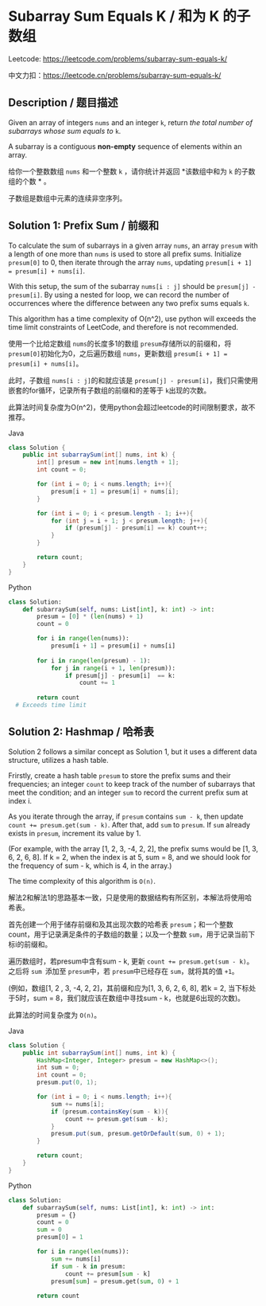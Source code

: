 # Subarray Sum Equals K / 和为 K 的子数组

Leetcode: https://leetcode.com/problems/subarray-sum-equals-k/

中文力扣：https://leetcode.cn/problems/subarray-sum-equals-k/

## Description / 题目描述

Given an array of integers `nums` and an integer `k`, return *the total number of subarrays whose sum equals to* `k`.

A subarray is a contiguous **non-empty** sequence of elements within an array.

给你一个整数数组 `nums` 和一个整数 `k` ，请你统计并返回  *该数组中和为 `k` 的子数组的个数 * 。

子数组是数组中元素的连续非空序列。

## Solution 1: Prefix Sum / 前缀和

To calculate the sum of subarrays in a given array `nums`, an array `presum` with a length of one more than `nums` is used to store all prefix sums. Initialize `presum[0]` to 0, then iterate through the array `nums`, updating `presum[i + 1] = presum[i] + nums[i]`.

With this setup, the sum of the subarray `nums[i : j]` should be `presum[j] - presum[i]`. By using a nested for loop, we can record the number of occurrences where the difference between any two prefix sums equals `k`.

This algorithm has a time complexity of O(n^2), use python will exceeds the time limit constraints of LeetCode, and therefore is not recommended.

使用一个比给定数组 `nums`的长度多1的数组 `presum`存储所以的前缀和，将 `presum[0]`初始化为0，之后遍历数组 `nums`，更新数组 `presum[i + 1] = presum[i] + nums[i]`。

此时，子数组 `nums[i : j]`的和就应该是 `presum[j] - presum[i]`，我们只需使用嵌套的for循环，记录所有子数组的前缀和的差等于 `k`出现的次数。

此算法时间复杂度为O(n^2)，使用python会超过leetcode的时间限制要求，故不推荐。

Java

```java
class Solution {
    public int subarraySum(int[] nums, int k) {
        int[] presum = new int[nums.length + 1];
        int count = 0;

        for (int i = 0; i < nums.length; i++){
            presum[i + 1] = presum[i] + nums[i];
        }

        for (int i = 0; i < presum.length - 1; i++){
            for (int j = i + 1; j < presum.length; j++){
                if (presum[j] - presum[i] == k) count++;
            }
        }

        return count;
    }
}

```

Python

```python
class Solution:
    def subarraySum(self, nums: List[int], k: int) -> int:
        presum = [0] * (len(nums) + 1)
        count = 0

        for i in range(len(nums)):
            presum[i + 1] = presum[i] + nums[i]
  
        for i in range(len(presum) - 1):
            for j in range(i + 1, len(presum)):
                if presum[j] - presum[i]  == k:
                    count += 1
  
        return count
  # Exceeds time limit
```

## Solution 2: Hashmap / 哈希表

Solution 2 follows a similar concept as Solution 1, but it uses a different data structure, utilizes a hash table.

Frirstly, create a hash table `presum` to store the prefix sums and their frequencies; an integer `count` to keep track of the number of subarrays that meet the condition; and an integer `sum` to record the current prefix sum at index i.

As you iterate through the array, if `presum` contains `sum - k`, then update `count += presum.get(sum - k)`. After that, add `sum` to `presum`. If `sum` already exists in `presum`, increment its value by 1.

(For example, with the array [1, 2, 3, -4, 2, 2], the prefix sums would be [1, 3, 6, 2, 6, 8]. If k = 2, when the index is at 5, sum = 8, and we should look for the frequency of sum - k, which is 4, in the array.)

The time complexity of this algorithm is `O(n)`.

解法2和解法1的思路基本一致，只是使用的数据结构有所区别，本解法将使用哈希表。

首先创建一个用于储存前缀和及其出现次数的哈希表 `presum`；和一个整数count，用于记录满足条件的子数组的数量；以及一个整数 `sum`，用于记录当前下标i的前缀和。

遍历数组时，若presum中含有sum - k, 更新 `count += presum.get(sum - k)`。之后将 `sum `添加至 `presum`中，若 `presum`中已经存在 `sum`，就将其的值 `+1`。

(例如，数组[1, 2 , 3, -4, 2, 2]，其前缀和应为[1, 3, 6, 2, 6, 8], 若k = 2, 当下标处于5时，sum = 8，我们就应该在数组中寻找sum - k，也就是6出现的次数)。

此算法的时间复杂度为 `O(n)`。

Java

```Java
class Solution {
    public int subarraySum(int[] nums, int k) {
        HashMap<Integer, Integer> presum = new HashMap<>();
        int sum = 0;
        int count = 0;
        presum.put(0, 1);

        for (int i = 0; i < nums.length; i++){
            sum += nums[i];
            if (presum.containsKey(sum - k)){
                count += presum.get(sum - k);
            }
            presum.put(sum, presum.getOrDefault(sum, 0) + 1);
        }

        return count;
    }
}

```

Python

```python
class Solution:
    def subarraySum(self, nums: List[int], k: int) -> int:
        presum = {}
        count = 0
        sum = 0
        presum[0] = 1

        for i in range(len(nums)):
            sum += nums[i]
            if sum - k in presum:
                count += presum[sum - k]
            presum[sum] = presum.get(sum, 0) + 1
  
        return count

```
